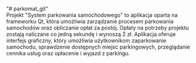 "# parkomat_git"  
Projekt "System parkowania samochodowego" to aplikacja oparta na frameworku Qt, która umożliwia zarządzanie procesem parkowania samochodów oraz obliczanie opłat za postój. Opłaty na potrzeby projektu zostają naliczane co jedną sekundę i wynoszą 2 zł.  Aplikacja oferuje interfejs graficzny, który umożliwia użytkownikom zaparkowanie samochodu, sprawdzenie dostępnych miejsc parkingowych, przeglądanie cennika usług oraz opłacenie i wyjazd z parkingu.
